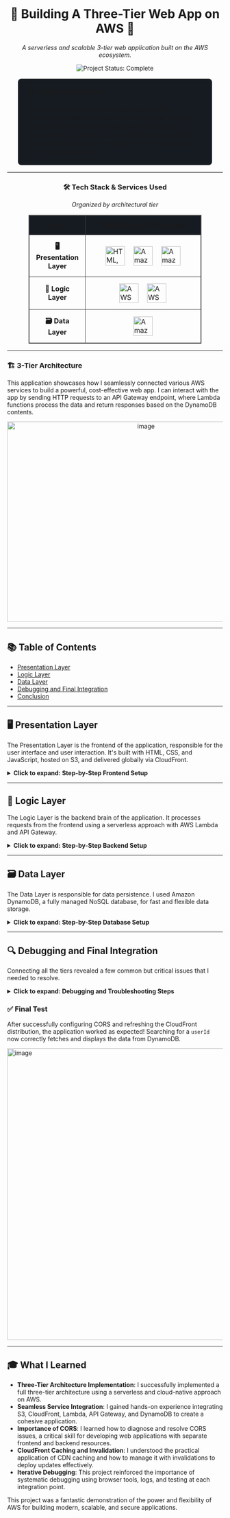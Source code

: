 <div align="center">

# 🚀 Building A Three-Tier Web App on AWS 🚀

*A serverless and scalable 3-tier web application built on the AWS ecosystem.*

</div>

<!-- Project Status & Socials -->
<p align="center">
  <img src="https://img.shields.io/badge/Project_Status-Complete-brightgreen?style=for-the-badge" alt="Project Status: Complete"/>
  <!-- Optional: Add your social links -->
  <!-- <a href="YOUR_LINKEDIN_URL"><img src="https://img.shields.io/badge/LinkedIn-0077B5?style=for-the-badge&logo=linkedin&logoColor=white" alt="LinkedIn"/></a> -->
  <!-- <a href="YOUR_PORTFOLIO_URL"><img src="https://img.shields.io/badge/Portfolio-WebApp-blue?style=for-the-badge&logo=google-chrome&logoColor=white" alt="Portfolio"/></a> -->
</p>

<!-- Introduction Card -->
<div align="center">
  <table style="width: 90%; border: 1px solid #444; border-radius: 8px; background-color: #161b22; padding: 15px;">
    <tr>
      <td>
        <h3 style="margin-top: 0;">🎯 Project Overview</h3>
        <p style="margin-bottom: 0;">This project demonstrates how I built a fully functional, scalable Three-Tier Web Application by integrating a variety of powerful AWS services. It showcases a modern, cloud-native approach to web development, from frontend delivery to backend logic and data persistence.</p>
      </td>
    </tr>
  </table>
</div>

---

<div align="center">

### 🛠️ Tech Stack & Services Used

*Organized by architectural tier*

</div>

<!-- The entire table is centered -->
<div align="center">
  <table style="width: 80%; border-collapse: collapse; border: 1px solid #444;">
    <thead style="background-color: #161b22;">
      <tr>
        <th style="border: 1px solid #444; padding: 12px; text-align: center;">Layer</th>
        <th style="border: 1px solid #444; padding: 12px; text-align: center;">Technologies & Services</th>
      </tr>
    </thead>
    <tbody>
      <!-- Presentation Layer Row -->
      <tr>
        <td style="width: 30%; border: 1px solid #444; padding: 15px; text-align: center; vertical-align: middle;">
          <strong>🖥️ Presentation Layer</strong>
        </td>
        <td style="border: 1px solid #444; padding: 15px;">
          <div style="display: flex; justify-content: center; align-items: center; gap: 20px;">
            <img src="https://skillicons.dev/icons?i=html,css,js" alt="HTML, CSS, JS" height="45">
            <img src="https://icon.icepanel.io/AWS/svg/Storage/Simple-Storage-Service.svg" alt="Amazon S3" height="45">
            <img src="https://icon.icepanel.io/AWS/svg/Networking-Content-Delivery/CloudFront.svg" alt="Amazon CloudFront" height="45">
          </div>
        </td>
      </tr>
      <!-- Logic Layer Row -->
      <tr>
        <td style="border: 1px solid #444; padding: 15px; text-align: center; vertical-align: middle;">
          <strong>🧠 Logic Layer</strong>
        </td>
        <td style="border: 1px solid #444; padding: 15px;">
          <div style="display: flex; justify-content: center; align-items: center; gap: 20px;">
            <img src="https://icon.icepanel.io/AWS/svg/App-Integration/API-Gateway.svg" alt="AWS API Gateway" height="45">
            <img src="https://icon.icepanel.io/AWS/svg/Compute/Lambda.svg" alt="AWS Lambda" height="45">
          </div>
        </td>
      </tr>
      <!-- Data Layer Row -->
      <tr>
        <td style="border: 1px solid #444; padding: 15px; text-align: center; vertical-align: middle;">
          <strong>🗃️ Data Layer</strong>
        </td>
        <td style="border: 1px solid #444; padding: 15px;">
          <div style="display: flex; justify-content: center; align-items: center; gap: 20px;">
            <img src="https://icon.icepanel.io/AWS/svg/Database/DynamoDB.svg" alt="Amazon DynamoDB" height="45">
          </div>
        </td>
      </tr>
    </tbody>
  </table>
</div>


---

  ### 🏗️ 3-Tier Architecture

This application showcases how I seamlessly connected various AWS services to build a powerful, cost-effective web app. I can interact with the app by sending HTTP requests to an API Gateway endpoint, where Lambda functions process the data and return responses based on the DynamoDB contents.

<p align="center">
  <img width="633" height="467" alt="image" src="https://github.com/user-attachments/assets/4b8913d0-1a18-4913-942c-7055cb0cf93e" />
</p>

---

## 📚 Table of Contents

*   [Presentation Layer](#️-presentation-layer)
*   [Logic Layer](#-logic-layer)
*   [Data Layer](#️-data-layer)
*   [Debugging and Final Integration](#-debugging-and-final-integration)
*   [Conclusion](#-what-i-learned)

---

## 🖥️ Presentation Layer

The Presentation Layer is the frontend of the application, responsible for the user interface and user interaction. It's built with HTML, CSS, and JavaScript, hosted on S3, and delivered globally via CloudFront.

<details>
<summary><strong>Click to expand: Step-by-Step Frontend Setup</strong></summary>

### Step 1: Setting Up the Frontend Files

The foundation of the web application consists of three core files:

*   **`index.html`**: This file sets up the fundamental HTML structure of the web app, including the layout for content and interactive buttons.
*   **`styles.css`**: This file manages the application's visual appearance, ensuring it is user-friendly and responsive across different devices.
*   **`script.js`**: This file powers the app's interactivity, handling API requests to the AWS backend and displaying the retrieved data on the page.

### Step 2: Create an S3 Bucket and Host Files

I used an Amazon S3 bucket for scalable object storage, making it the ideal choice for hosting the static `HTML`, `CSS`, and `JavaScript` files.

<img width="1342" height="470" alt="image" src="https://github.com/user-attachments/assets/74b47315-23e2-4812-bfce-8239df16815d" />


### Step 3: Create a CloudFront Distribution

To ensure low latency and high transfer speeds for users worldwide, I set up Amazon CloudFront, a Content Delivery Network (CDN), to serve the content from the S3 bucket.

#### Key Configuration Steps:
1.  **Create a CloudFront Distribution**: I pointed the distribution's origin to my S3 bucket.
2.  **Configure Origin Access Control (OAC)**: I enabled OAC to restrict direct access to the S3 bucket, ensuring that content is only served through CloudFront.
3.  **Set Default Root Object**: I set `index.html` as the default root object.
4.  **Update S3 Bucket Policy**: I updated the S3 bucket policy to grant CloudFront's OAC the necessary permissions to get objects.

Now, I can access my website using the secure CloudFront distribution URL.

<img width="1366" height="679" alt="image" src="https://github.com/user-attachments/assets/d59fa25a-d461-4476-88a8-3c00cc79e5ab" />


</details>

---

## 🧠 Logic Layer

The Logic Layer is the backend brain of the application. It processes requests from the frontend using a serverless approach with AWS Lambda and API Gateway.

<details>
<summary><strong>Click to expand: Step-by-Step Backend Setup</strong></summary>

### Step 1: Creating the Lambda Function

I wrote a Lambda function in NodeJs to handle the backend logic. When triggered, this function queries the DynamoDB table based on the `userId` passed from the frontend.

<img width="1348" height="511" alt="image" src="https://github.com/user-attachments/assets/0ccbd92c-8486-4b6c-81ae-220e6d7fb49c" />


### Step 2: Create API Gateway

API Gateway acts as the front door for the Lambda function. I set up a REST API to expose the Lambda function to the internet securely.

#### Key Configuration Steps:
1.  **Create a REST API**: I chose the REST API type for its flexibility.
2.  **Define a Resource and Method**: I created a `/users` resource with a `GET` method.
3.  **Link to Lambda**: I integrated the `GET` method with my Lambda function, allowing API Gateway to trigger it.
4.  **Deploy the API**: I deployed the API to a stage (e.g., `prod`) to make it publicly accessible.

This provides an **Invoke URL** that the frontend JavaScript can call.

<img width="1069" height="410" alt="image" src="https://github.com/user-attachments/assets/27a2612e-7d6c-48a2-9f1a-72321ccef885" />


</details>

---

## 🗃️ Data Layer

The Data Layer is responsible for data persistence. I used Amazon DynamoDB, a fully managed NoSQL database, for fast and flexible data storage.

<details>
<summary><strong>Click to expand: Step-by-Step Database Setup</strong></summary>

### Step 1: Create a DynamoDB Table

I set up a simple DynamoDB table to store user data.

*   **Table Name**: `UserData`
*   **Partition Key**: `userId` (String)

After creating the table, I added some dummy data to test with.

<img width="969" height="319" alt="image" src="https://github.com/user-attachments/assets/645b1f0d-080f-49be-9db8-3dce28583e50" />


### Step 2: Grant Lambda Permissions

To allow the Lambda function to read from the DynamoDB table, I attached the `DynamoDBReadDataOnly` policy to the Lambda function's execution role in IAM.

<img width="1041" height="285" alt="image" src="https://github.com/user-attachments/assets/0b5c22bc-6152-45da-8722-4b416551d8c5" />


</details>

---

## 🔍 Debugging and Final Integration

Connecting all the tiers revealed a few common but critical issues that I needed to resolve.

<details>
<summary><strong>Click to expand: Debugging and Troubleshooting Steps</strong></summary>

### Issue 1: Missing API URL in `script.js`
Initially, the frontend couldn't communicate with the backend. Using the browser's developer tools, I found an error in `script.js`: the API Gateway Invoke URL was missing. I added the URL and re-uploaded the file to S3.


### Issue 2: CloudFront Cache Invalidation
After updating the `script.js` file in S3, the website still didn't work because CloudFront was serving the old, cached version. I created a CloudFront **invalidation** for `/*` to force it to fetch the latest version of all files.

<img width="1081" height="436" alt="image" src="https://github.com/user-attachments/assets/e52b9241-2207-4535-aaf3-375868c4d981" />



</details>

### ✅ Final Test

After successfully configuring CORS and refreshing the CloudFront distribution, the application worked as expected! Searching for a `userId` now correctly fetches and displays the data from DynamoDB.

<img width="1365" height="680" alt="image" src="https://github.com/user-attachments/assets/5904d11b-bbf4-407f-be7c-e30a145e37c7" />


---

## 🎓 What I Learned

*   **Three-Tier Architecture Implementation**: I successfully implemented a full three-tier architecture using a serverless and cloud-native approach on AWS.
*   **Seamless Service Integration**: I gained hands-on experience integrating S3, CloudFront, Lambda, API Gateway, and DynamoDB to create a cohesive application.
*   **Importance of CORS**: I learned how to diagnose and resolve CORS issues, a critical skill for developing web applications with separate frontend and backend resources.
*   **CloudFront Caching and Invalidation**: I understood the practical application of CDN caching and how to manage it with invalidations to deploy updates effectively.
*   **Iterative Debugging**: This project reinforced the importance of systematic debugging using browser tools, logs, and testing at each integration point.

This project was a fantastic demonstration of the power and flexibility of AWS for building modern, scalable, and secure applications.
